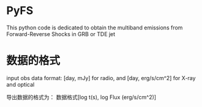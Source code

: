 # PyFS
This python code is dedicated to obtain the multiband emissions from Forward-Reverse Shocks in GRB or TDE jet

# 数据的格式
input obs data format: [day, mJy] for radio, and [day, erg/s/cm^2] for X-ray and optical

导出数据的格式为：
数据格式[log t(s), log Flux (erg/s/cm^2)]
